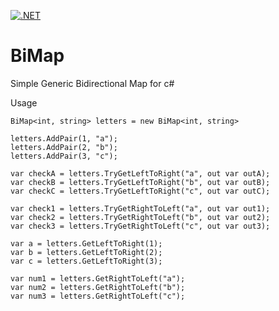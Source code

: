 [![.NET](https://github.com/TahaZahit/BiMap/actions/workflows/dotnet.yml/badge.svg)](https://github.com/TahaZahit/BiMap/actions/workflows/dotnet.yml)
# BiMap
Simple Generic Bidirectional Map for c#

Usage 
```
BiMap<int, string> letters = new BiMap<int, string>

letters.AddPair(1, "a");
letters.AddPair(2, "b");
letters.AddPair(3, "c");

var checkA = letters.TryGetLeftToRight("a", out var outA);
var checkB = letters.TryGetLeftToRight("b", out var outB);
var checkC = letters.TryGetLeftToRight("c", out var outC);

var check1 = letters.TryGetRightToLeft("a", out var out1);
var check2 = letters.TryGetRightToLeft("b", out var out2);
var check3 = letters.TryGetRightToLeft("c", out var out3);

var a = letters.GetLeftToRight(1);
var b = letters.GetLeftToRight(2);
var c = letters.GetLeftToRight(3);

var num1 = letters.GetRightToLeft("a");
var num2 = letters.GetRightToLeft("b");
var num3 = letters.GetRightToLeft("c");




```
